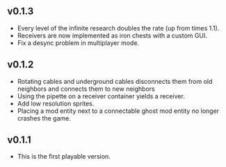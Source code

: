 ## v0.1.3
* Every level of the infinite research doubles the rate (up from times 1.1).
* Receivers are now implemented as iron chests with a custom GUI.
* Fix a desync problem in multiplayer mode.

## v0.1.2
* Rotating cables and underground cables disconnects them from old neighbors and connects them to new neighbors
* Using the pipette on a receiver container yields a receiver.
* Add low resolution sprites.
* Placing a mod entity next to a connectable ghost mod entity no longer crashes the game.

## v0.1.1
* This is the first playable version.
